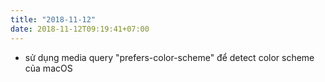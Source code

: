 ```yaml
---
title: "2018-11-12"
date: 2018-11-12T09:19:41+07:00
---
```


- sử dụng media query "prefers-color-scheme" để detect color scheme của macOS
